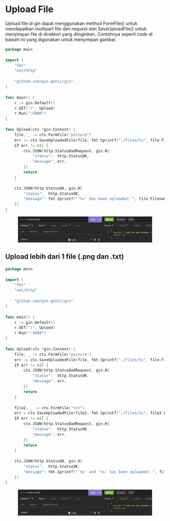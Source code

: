 # Upload File

Upload file di gin dapat menggunakan method FormFile() untuk mendapatkan multipart file dari request dan SaveUploadFile() untuk menyimpan file di direktori yang diinginkan. Contohnya seperti _code_ di bawah ini yang digunakan untuk menyimpan gambar.

```go
package main

import (
	"fmt"
	"net/http"

	"github.com/gin-gonic/gin"
)

func main() {
	r := gin.Default()
	r.GET("/", Upload)
	r.Run(":5000")
}

func Upload(ctx *gin.Context) {
	file, _ := ctx.FormFile("picture")
	err := ctx.SaveUploadedFile(file, fmt.Sprintf("./files/%s", file.Filename))
	if err != nil {
		ctx.JSON(http.StatusBadRequest, gin.H{
			"status":  http.StatusOK,
			"message": err,
		})
		return
	}

	ctx.JSON(http.StatusOK, gin.H{
		"status":  http.StatusOK,
		"message": fmt.Sprintf("'%s' has been uploaded: ", file.Filename),
	})
}

```

<figure><img src="../.gitbook/assets/1 (5) (1) (1).png" alt=""><figcaption></figcaption></figure>

## Upload lebih dari 1 file (.png dan .txt)

```go
package main

import (
	"fmt"
	"net/http"

	"github.com/gin-gonic/gin"
)

func main() {
	r := gin.Default()
	r.GET("/", Upload)
	r.Run(":5000")
}

func Upload(ctx *gin.Context) {
	file, _ := ctx.FormFile("picture")
	err := ctx.SaveUploadedFile(file, fmt.Sprintf("./files/%s", file.Filename))
	if err != nil {
		ctx.JSON(http.StatusBadRequest, gin.H{
			"status":  http.StatusOK,
			"message": err,
		})
		return
	}

	file2, _ := ctx.FormFile("txt")
	err = ctx.SaveUploadedFile(file2, fmt.Sprintf("./files/%s", file2.Filename))
	if err != nil {
		ctx.JSON(http.StatusBadRequest, gin.H{
			"status":  http.StatusOK,
			"message": err,
		})
		return
	}

	ctx.JSON(http.StatusOK, gin.H{
		"status":  http.StatusOK,
		"message": fmt.Sprintf("'%s' and '%s' has been uploaded: ", file.Filename, file2.Filename),
	})
}

```

<figure><img src="../.gitbook/assets/1 (7).png" alt=""><figcaption></figcaption></figure>

